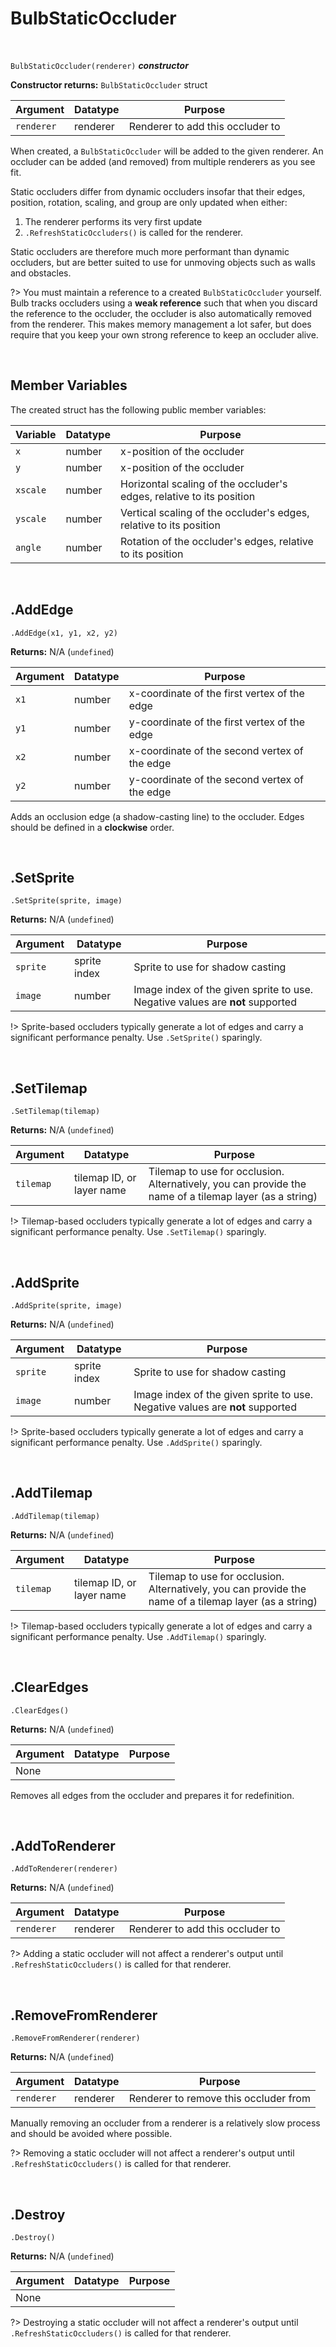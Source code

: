# BulbStaticOccluder

&nbsp;

`BulbStaticOccluder(renderer)` ***constructor***

**Constructor returns:** `BulbStaticOccluder` struct

|Argument  |Datatype|Purpose                         |
|----------|--------|--------------------------------|
|`renderer`|renderer|Renderer to add this occluder to|

When created, a `BulbStaticOccluder` will be added to the given renderer. An occluder can be added (and removed) from multiple renderers as you see fit.

Static occluders differ from dynamic occluders insofar that their edges, position, rotation, scaling, and group are only updated when either:

1. The renderer performs its very first update
2. `.RefreshStaticOccluders()` is called for the renderer.

Static occluders are therefore much more performant than dynamic occluders, but are better suited to use for unmoving objects such as walls and obstacles.

?> You must maintain a reference to a created `BulbStaticOccluder` yourself. Bulb tracks occluders using a **weak reference** such that when you discard the reference to the occluder, the occluder is also automatically removed from the renderer. This makes memory management a lot safer, but does require that you keep your own strong reference to keep an occluder alive.

&nbsp;

## Member Variables

The created struct has the following public member variables:

|Variable|Datatype|Purpose                                                             |
|--------|--------|--------------------------------------------------------------------|
|`x`     |number  |x-position of the occluder                                          |
|`y`     |number  |x-position of the occluder                                          |
|`xscale`|number  |Horizontal scaling of the occluder's edges, relative to its position|
|`yscale`|number  |Vertical scaling of the occluder's edges, relative to its position  |
|`angle` |number  |Rotation of the occluder's edges, relative to its position          |

&nbsp;

## .AddEdge

`.AddEdge(x1, y1, x2, y2)`

**Returns:** N/A (`undefined`)

|Argument|Datatype|Purpose                                      |
|--------|--------|---------------------------------------------|
|`x1`    |number  |x-coordinate of the first vertex of the edge |
|`y1`    |number  |y-coordinate of the first vertex of the edge |
|`x2`    |number  |x-coordinate of the second vertex of the edge|
|`y2`    |number  |y-coordinate of the second vertex of the edge|

Adds an occlusion edge (a shadow-casting line) to the occluder. Edges should be defined in a **clockwise** order.

&nbsp;

## .SetSprite

`.SetSprite(sprite, image)`

**Returns:** N/A (`undefined`)

|Argument|Datatype    |Purpose                                                                      |
|--------|------------|-----------------------------------------------------------------------------|
|`sprite`|sprite index|Sprite to use for shadow casting                                             |
|`image` |number      |Image index of the given sprite to use. Negative values are **not** supported|

!> Sprite-based occluders typically generate a lot of edges and carry a significant performance penalty. Use `.SetSprite()` sparingly.

&nbsp;

## .SetTilemap

`.SetTilemap(tilemap)`

**Returns:** N/A (`undefined`)

|Argument |Datatype                 |Purpose                                                                                               |
|---------|-------------------------|------------------------------------------------------------------------------------------------------|
|`tilemap`|tilemap ID, or layer name|Tilemap to use for occlusion. Alternatively, you can provide the name of a tilemap layer (as a string)|

!> Tilemap-based occluders typically generate a lot of edges and carry a significant performance penalty. Use `.SetTilemap()` sparingly.

&nbsp;

## .AddSprite

`.AddSprite(sprite, image)`

**Returns:** N/A (`undefined`)

|Argument|Datatype    |Purpose                                                                      |
|--------|------------|-----------------------------------------------------------------------------|
|`sprite`|sprite index|Sprite to use for shadow casting                                             |
|`image` |number      |Image index of the given sprite to use. Negative values are **not** supported|

!> Sprite-based occluders typically generate a lot of edges and carry a significant performance penalty. Use `.AddSprite()` sparingly.

&nbsp;

## .AddTilemap

`.AddTilemap(tilemap)`

**Returns:** N/A (`undefined`)

|Argument |Datatype                 |Purpose                                                                                               |
|---------|-------------------------|------------------------------------------------------------------------------------------------------|
|`tilemap`|tilemap ID, or layer name|Tilemap to use for occlusion. Alternatively, you can provide the name of a tilemap layer (as a string)|

!> Tilemap-based occluders typically generate a lot of edges and carry a significant performance penalty. Use `.AddTilemap()` sparingly.

&nbsp;

## .ClearEdges

`.ClearEdges()`

**Returns:** N/A (`undefined`)

|Argument|Datatype|Purpose|
|--------|--------|-------|
|None    |        |       |

Removes all edges from the occluder and prepares it for redefinition.

&nbsp;

## .AddToRenderer

`.AddToRenderer(renderer)`

**Returns:** N/A (`undefined`)

|Argument  |Datatype|Purpose                         |
|----------|--------|--------------------------------|
|`renderer`|renderer|Renderer to add this occluder to|

?> Adding a static occluder will not affect a renderer's output until `.RefreshStaticOccluders()` is called for that renderer.

&nbsp;

## .RemoveFromRenderer

`.RemoveFromRenderer(renderer)`

**Returns:** N/A (`undefined`)

|Argument  |Datatype|Purpose                              |
|----------|--------|-------------------------------------|
|`renderer`|renderer|Renderer to remove this occluder from|

Manually removing an occluder from a renderer is a relatively slow process and should be avoided where possible.

?> Removing a static occluder will not affect a renderer's output until `.RefreshStaticOccluders()` is called for that renderer.

&nbsp;

## .Destroy

`.Destroy()`

**Returns:** N/A (`undefined`)

|Argument|Datatype|Purpose|
|--------|--------|-------|
|None    |        |       |

?> Destroying a static occluder will not affect a renderer's output until `.RefreshStaticOccluders()` is called for that renderer.